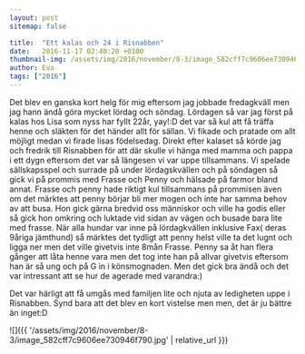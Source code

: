 ```yaml
---
layout: post
sitemap: false

title:  "Ett kalas och 24 i Risnabben"
date:   2016-11-17 02:40:20 +0100
thumbnail-img: /assets/img/2016/november/8-3/image_582cff7c9606ee730946f790.jpg
author: Eva
tags: ["2016"]
---
```


Det blev en ganska kort helg för mig eftersom jag jobbade fredagkväll men jag hann ändå göra mycket lördag och söndag. Lördagen så var jag först på kalas hos Lisa som nyss har fyllt 22år, yay!:D det var så kul att få träffa henne och släkten för det händer allt för sällan. Vi fikade och pratade om allt möjligt medan vi firade lisas födelsedag. Direkt efter kalaset så körde jag och fredrik till Risnabben för att där skulle vi hänga med mamma och pappa i ett dygn eftersom det var så längesen vi var uppe tillsammans. Vi spelade sällskapsspel och surrade på under lördagskvällen och på söndagen så gick vi på prommis med Frasse och Penny och hälsade på farmor bland annat. Frasse och penny hade riktigt kul tillsammans på prommisen även om det märktes att penny börjar bli mer mogen och inte har samma behov av att busa. Hon gick gärna bredvid oss människor och ville ha godis eller så gick hon omkring och luktade vid sidan av vägen och busade bara lite med frasse. När alla hundar var inne på lördagkvällen inklusive Fax( deras 9åriga jämthund) så märktes det tydligt att penny helst ville ta det lugnt och ligga ner men det ville givetvis inte 8mån Frasse. Penny sa åt han flera gånger att låta henne vara men det tog inte han på allvar givetvis eftersom han är så ung och på G in i könsmognaden. Men det gick bra ändå och det var intressant att se hur de agerade med varandra:) 

Det var härligt att få umgås med familjen lite och njuta av ledigheten uppe i Risnabben. Synd bara att det blev en kort vistelse men men, det är ju bättre än inget:D

![]({{ '/assets/img/2016/november/8-3/image_582cff7c9606ee730946f790.jpg'  | relative_url }})

